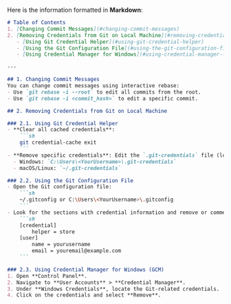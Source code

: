 Here is the information formatted in **Markdown**:

```markdown
# Table of Contents
1. [Changing Commit Messages](#changing-commit-messages)
2. [Removing Credentials from Git on Local Machine](#removing-credentials-from-git-on-local-machine)
   - [Using Git Credential Helper](#using-git-credential-helper)
   - [Using the Git Configuration File](#using-the-git-configuration-file)
   - [Using Credential Manager for Windows](#using-credential-manager-for-windows)

---

## 1. Changing Commit Messages
You can change commit messages using interactive rebase:
- Use `git rebase -i --root` to edit all commits from the root.
- Use `git rebase -i <commit_hash>` to edit a specific commit.

## 2. Removing Credentials from Git on Local Machine

### 2.1. Using Git Credential Helper
- **Clear all cached credentials**: 
    ```sh
    git credential-cache exit
    ```
- **Remove specific credentials**: Edit the `.git-credentials` file (location depends on OS):
  - Windows: `C:\Users\<YourUsername>\.git-credentials`
  - macOS/Linux: `~/.git-credentials`

### 2.2. Using the Git Configuration File
- Open the Git configuration file:
    ```sh
    ~/.gitconfig or C:\Users\<YourUsername>\.gitconfig
    ```
- Look for the sections with credential information and remove or comment them out:
    ```sh
    [credential]
        helper = store
    [user]
        name = yourusername
        email = youremail@example.com
    ```

### 2.3. Using Credential Manager for Windows (GCM)
1. Open **Control Panel**.
2. Navigate to **User Accounts** > **Credential Manager**.
3. Under **Windows Credentials**, locate the Git-related credentials.
4. Click on the credentials and select **Remove**.
```
